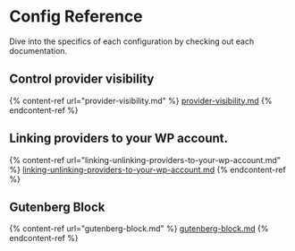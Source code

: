 # Config Reference

Dive into the specifics of each configuration by checking out each documentation.

## Control provider visibility

{% content-ref url="provider-visibility.md" %}
[provider-visibility.md](provider-visibility.md)
{% endcontent-ref %}

## Linking providers to your WP account.

{% content-ref url="linking-unlinking-providers-to-your-wp-account.md" %}
[linking-unlinking-providers-to-your-wp-account.md](linking-unlinking-providers-to-your-wp-account.md)
{% endcontent-ref %}

## Gutenberg Block

{% content-ref url="gutenberg-block.md" %}
[gutenberg-block.md](gutenberg-block.md)
{% endcontent-ref %}
